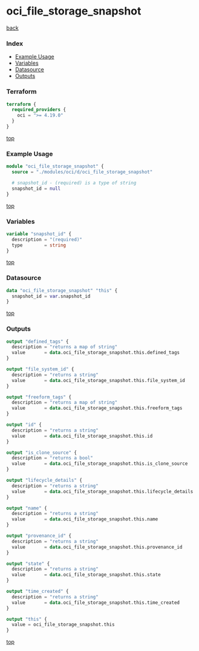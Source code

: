 # oci_file_storage_snapshot

[back](../oci.md)

### Index

- [Example Usage](#example-usage)
- [Variables](#variables)
- [Datasource](#datasource)
- [Outputs](#outputs)

### Terraform

```terraform
terraform {
  required_providers {
    oci = ">= 4.19.0"
  }
}
```

[top](#index)

### Example Usage

```terraform
module "oci_file_storage_snapshot" {
  source = "./modules/oci/d/oci_file_storage_snapshot"

  # snapshot_id - (required) is a type of string
  snapshot_id = null
}
```

[top](#index)

### Variables

```terraform
variable "snapshot_id" {
  description = "(required)"
  type        = string
}
```

[top](#index)

### Datasource

```terraform
data "oci_file_storage_snapshot" "this" {
  snapshot_id = var.snapshot_id
}
```

[top](#index)

### Outputs

```terraform
output "defined_tags" {
  description = "returns a map of string"
  value       = data.oci_file_storage_snapshot.this.defined_tags
}

output "file_system_id" {
  description = "returns a string"
  value       = data.oci_file_storage_snapshot.this.file_system_id
}

output "freeform_tags" {
  description = "returns a map of string"
  value       = data.oci_file_storage_snapshot.this.freeform_tags
}

output "id" {
  description = "returns a string"
  value       = data.oci_file_storage_snapshot.this.id
}

output "is_clone_source" {
  description = "returns a bool"
  value       = data.oci_file_storage_snapshot.this.is_clone_source
}

output "lifecycle_details" {
  description = "returns a string"
  value       = data.oci_file_storage_snapshot.this.lifecycle_details
}

output "name" {
  description = "returns a string"
  value       = data.oci_file_storage_snapshot.this.name
}

output "provenance_id" {
  description = "returns a string"
  value       = data.oci_file_storage_snapshot.this.provenance_id
}

output "state" {
  description = "returns a string"
  value       = data.oci_file_storage_snapshot.this.state
}

output "time_created" {
  description = "returns a string"
  value       = data.oci_file_storage_snapshot.this.time_created
}

output "this" {
  value = oci_file_storage_snapshot.this
}
```

[top](#index)